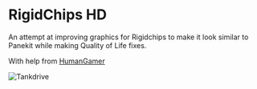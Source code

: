 # RigidChips HD
An attempt at improving graphics for Rigidchips to make it look similar to Panekit while making Quality of Life fixes.

With help from [HumanGamer](https://github.com/HumanGamer)

![Tankdrive](https://user-images.githubusercontent.com/51233566/233858730-ae8a99c5-482b-4d49-b7fb-0b6c4b15e6a0.gif)
